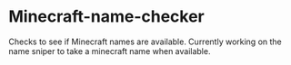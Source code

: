 # Minecraft-name-checker
Checks to see if Minecraft names are available. Currently working on the name sniper to take a minecraft name when available.
